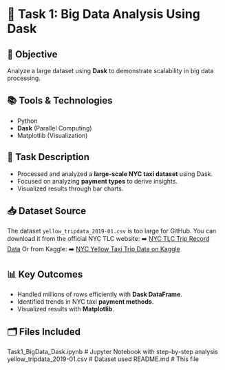 # 🚀 Task 1: Big Data Analysis Using Dask
## 🎯 Objective
Analyze a large dataset using **Dask** to demonstrate scalability in big data processing.
## 📚 Tools & Technologies
- Python  
- **Dask** (Parallel Computing)  
- Matplotlib (Visualization)  
## 📝 Task Description
- Processed and analyzed a **large-scale NYC taxi dataset** using Dask.
- Focused on analyzing **payment types** to derive insights.
- Visualized results through bar charts.
## 📥 Dataset Source
The dataset `yellow_tripdata_2019-01.csv` is too large for GitHub.
You can download it from the official NYC TLC website:
➡️ [NYC TLC Trip Record Data](https://www.nyc.gov/html/tlc/html/about/trip_record_data.shtml)
Or from Kaggle:
➡️ [NYC Yellow Taxi Trip Data on Kaggle](https://www.kaggle.com/datasets/new-york-city/nyc-taxi-trip-data)
## 📊 Key Outcomes
- Handled millions of rows efficiently with **Dask DataFrame**.
- Identified trends in NYC taxi **payment methods**.
- Visualized results with **Matplotlib**.
## 🗂️ Files Included
Task1_BigData_Dask.ipynb    # Jupyter Notebook with step-by-step analysis
yellow_tripdata_2019-01.csv # Dataset used
README.md                   # This file
